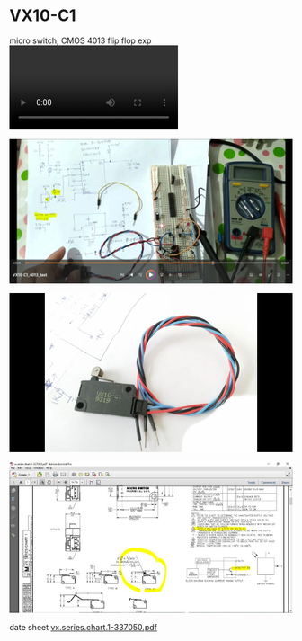 # VX10-C1
micro switch, CMOS 4013 flip flop exp  
![VX10-C1_4013_test.mp4](VX10-C1_4013_test.mp4)   


![VX10-C1_MC14013_schematic.JPG](VX10-C1_MC14013_schematic.JPG)    


![VX10-C1.jpg](VX10-C1.jpg)  

![VX10-C1_datasheet.jpg](VX10-C1_datasheet.jpg)  

date sheet [vx.series.chart.1-337050.pdf](vx.series.chart.1-337050.pdf)  
